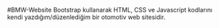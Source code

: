 #BMW-Website Bootstrap kullanarak HTML, CSS ve Javascript kodlarını kendi yazdığım/düzenlediğim bir otomotiv web sitesidir.
